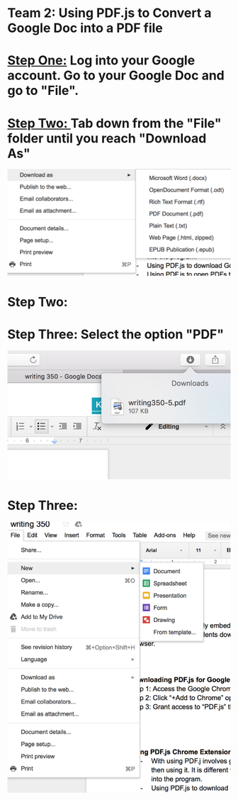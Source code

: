 <b>
<h1>
Team 2: Using PDF.js to Convert a Google Doc into a PDF file
</h1>

<h1>
<span style="text-decoration: underline;">
Step One:</span>  Log into your Google account. Go to your Google Doc and go to "File". 

</h1>



<h1>
<u>
Step Two: </u> Tab down from the "File" folder until you reach "Download As"
</h1> 

</b>

![picture](assets/picture11.png)

<h1>
Step Two: 
</h1>

<h1>
Step Three: Select the option "PDF"
</h1>

![picture](assets/picture3.png)

<h1>
Step Three: 
</h1>

![picture](assets/picture5.png)

